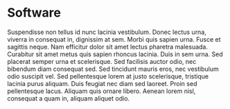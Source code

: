 # Software

Suspendisse non tellus id nunc lacinia vestibulum. Donec lectus urna, viverra in consequat in, dignissim at sem. Morbi quis sapien urna. Fusce et sagittis neque. Nam efficitur dolor sit amet lectus pharetra malesuada. Curabitur sit amet metus quis sapien rhoncus lacinia. Duis in sem urna. Sed placerat semper urna et scelerisque. Sed facilisis auctor odio, nec bibendum diam consequat sed. Sed tincidunt mauris eros, nec vestibulum odio suscipit vel. Sed pellentesque lorem at justo scelerisque, tristique lacinia purus aliquam. Duis feugiat nec diam sed laoreet. Proin sed pellentesque lacus. Aliquam quis ornare libero. Aenean lorem nisl, consequat a quam in, aliquam aliquet odio.
